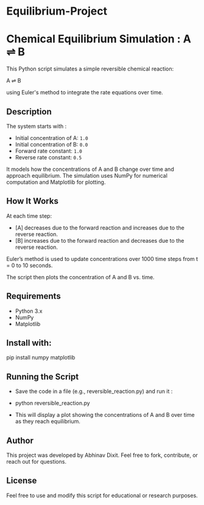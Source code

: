 # Equilibrium-Project

# Chemical Equilibrium Simulation : A ⇌ B

This Python script simulates a simple reversible chemical reaction:

A ⇌ B

using Euler's method to integrate the rate equations over time.

## Description

The system starts with :

- Initial concentration of A: `1.0`
- Initial concentration of B: `0.0`
- Forward rate constant: `1.0`
- Reverse rate constant: `0.5`

It models how the concentrations of A and B change over time and approach equilibrium. The simulation uses NumPy for numerical computation and Matplotlib for plotting.

## How It Works

At each time step:
- [A] decreases due to the forward reaction and increases due to the reverse reaction.
- [B] increases due to the forward reaction and decreases due to the reverse reaction.

Euler’s method is used to update concentrations over 1000 time steps from t = 0 to 10 seconds.

The script then plots the concentration of A and B vs. time.

## Requirements

- Python 3.x
- NumPy
- Matplotlib

## Install with:

pip install numpy matplotlib

## Running the Script

- Save the code in a file (e.g., reversible_reaction.py) and run it :

- python reversible_reaction.py

- This will display a plot showing the concentrations of A and B over time as they reach equilibrium.

## Author

This project was developed by Abhinav Dixit. Feel free to fork, contribute, or reach out for questions.

## License

Feel free to use and modify this script for educational or research purposes.
